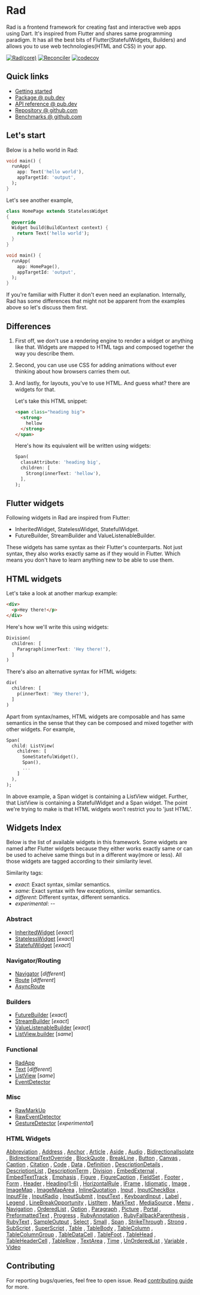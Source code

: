 # Rad

Rad is a frontend framework for creating fast and interactive web apps using Dart. It's inspired from Flutter and shares same programming paradigm. It has all the best bits of Flutter(StatefulWidgets, Builders) and allows you to use web technologies(HTML and CSS) in your app.

[![Rad(core)](https://github.com/erlage/rad/actions/workflows/rad_core.yml/badge.svg)](https://github.com/erlage/rad/actions/workflows/rad_core.yml)
[![Reconciler](https://github.com/erlage/rad/actions/workflows/reconciler.yml/badge.svg)](https://github.com/erlage/rad/actions/workflows/reconciler.yml)
[![codecov](https://codecov.io/gh/erlage/rad/branch/main/graph/badge.svg?token=PbTQU0aSDn)](https://codecov.io/gh/erlage/rad)

## Quick links

- [Getting started](https://github.com/erlage/rad/blob/main/doc/getting_started.md)
- [Package @ pub.dev](https://pub.dev/packages/rad)
- [API reference @ pub.dev](https://pub.dev/documentation/rad/latest/rad/rad-library.html)
- [Repository @ github.com](https://github.com/erlage/rad)
- [Benchmarks @ github.com](https://github.com/erlage/rad-benchmarks)

## Let's start

Below is a hello world in Rad:

```dart
void main() {
  runApp(
    app: Text('hello world'),
    appTargetId: 'output',
  );
}
```
Let's see another example,
```dart
class HomePage extends StatelessWidget
{
  @override
  Widget build(BuildContext context) {
    return Text('hello world');
  }
}

void main() {
  runApp(
    app: HomePage(),
    appTargetId: 'output',
  );
}
```
If you're familiar with Flutter it don't even need an explanation. Internally, Rad has some differences that might not be apparent from the examples above so let's discuss them first.

## Differences

1. First off, we don't use a rendering engine to render a widget or anything like that. Widgets are mapped to HTML tags and composed together the way you describe them.

2. Second, you can use use CSS for adding animations without ever thinking about how browsers carries them out.

3. And lastly, for layouts, you've to use HTML. And guess what? there are widgets for that.
  
    Let's take this HTML snippet:
    ```html
    <span class="heading big">
      <strong>
        hellow
      </strong>
    </span>
    ```
    Here's how its equivalent will be written using widgets:
    ```dart
    Span(
      classAttribute: 'heading big',
      children: [
        Strong(innerText: 'hellow'),
      ],
    );
    ```

## Flutter widgets

Following widgets in Rad are inspired from Flutter:

- InheritedWidget, StatelessWidget, StatefulWidget.
- FutureBuilder, StreamBuilder and ValueListenableBuilder.

These widgets has same syntax as their Flutter's counterparts. Not just syntax, they also works exactly same as if they would in Flutter. Which means you don't have to learn anything new to be able to use them.

## HTML widgets

Let's take a look at another markup example:
```html
<div>
  <p>Hey there!</p>
</div>
```
Here's how we'll write this using widgets:
```dart
Division(
  children: [
    Paragraph(innerText: 'Hey there!'),  
  ]
)
```
There's also an alternative syntax for HTML widgets:
```dart
div(
  children: [
    p(innerText: 'Hey there!'),
  ]
)
```

Apart from syntax/names, HTML widgets are composable and has same semantics in the sense that they can be composed and mixed together with other widgets. For example,

```dart
Span(
  child: ListView(
    children: [
      SomeStatefulWidget(),
      Span(),
      ...
    ]
  ),
);
```
In above example, a Span widget is containing a ListView widget. Further, that ListView is containing a StatefulWidget and a Span widget. The point we're trying to make is that HTML widgets won't restrict you to 'just HTML'.

## Widgets Index

Below is the list of available widgets in this framework. Some widgets are named after Flutter widgets because they either works exactly same or can be used to acheive same things but in a different way(more or less). All those widgets are tagged according to their similarity level.

Similarity tags:
  - *exact*: Exact syntax, similar semantics.
  - *same*: Exact syntax with few exceptions, similar semantics.
  - *different*: Different syntax, different semantics.
  - *experimental*: --

### Abstract

- [InheritedWidget](https://pub.dev/documentation/rad/latest/rad/InheritedWidget-class.html) \[*exact*\]
- [StatelessWidget](https://pub.dev/documentation/rad/latest/rad/StatelessWidget-class.html) \[*exact*\]
- [StatefulWidget](https://pub.dev/documentation/rad/latest/rad/StatefulWidget-class.html) \[*exact*\]

### Navigator/Routing

- [Navigator](https://pub.dev/documentation/rad/latest/rad/Navigator-class.html) \[*different*\]
- [Route](https://pub.dev/documentation/rad/latest/rad/Route-class.html) \[*different*\]
- [AsyncRoute](https://pub.dev/documentation/rad/latest/rad/AsyncRoute-class.html)

### Builders

- [FutureBuilder](https://pub.dev/documentation/rad/latest/widgets_async/FutureBuilder-class.html) \[*exact*\]
- [StreamBuilder](https://pub.dev/documentation/rad/latest/widgets_async/StreamBuilder-class.html) \[*exact*\]
- [ValueListenableBuilder](https://pub.dev/documentation/rad/latest/widgets_async/ValueListenableBuilder-class.html) \[*exact*\]
- [ListView.builder](https://pub.dev/documentation/rad/latest/rad/ListView/ListView.builder.html) \[*same*\]

### Functional

- [RadApp](https://pub.dev/documentation/rad/latest/rad/RadApp-class.html)
- [Text](https://pub.dev/documentation/rad/latest/rad/Text-class.html) \[*different*\]
- [ListView](https://pub.dev/documentation/rad/latest/rad/ListView-class.html) \[*same*\]
- [EventDetector](https://pub.dev/documentation/rad/latest/rad/EventDetector-class.html)

### Misc

- [RawMarkUp](https://pub.dev/documentation/rad/latest/rad/RawMarkUp-class.html)
- [RawEventDetector](https://pub.dev/documentation/rad/latest/rad/RawEventDetector-class.html)
- [GestureDetector](https://pub.dev/documentation/rad/latest/rad/GestureDetector-class.html) \[*experimental*\]

### HTML Widgets

[Abbreviation](https://pub.dev/documentation/rad/latest/widgets_html/Abbreviation-class.html)
, [Address](https://pub.dev/documentation/rad/latest/widgets_html/Address-class.html)
, [Anchor](https://pub.dev/documentation/rad/latest/widgets_html/Anchor-class.html)
, [Article](https://pub.dev/documentation/rad/latest/widgets_html/Article-class.html)
, [Aside](https://pub.dev/documentation/rad/latest/widgets_html/Aside-class.html)
, [Audio](https://pub.dev/documentation/rad/latest/widgets_html/Audio-class.html)
, [BidirectionalIsolate](https://pub.dev/documentation/rad/latest/widgets_html/BidirectionalIsolate-class.html)
, [BidirectionalTextOverride](https://pub.dev/documentation/rad/latest/widgets_html/BidirectionalTextOverride-class.html)
, [BlockQuote](https://pub.dev/documentation/rad/latest/widgets_html/BlockQuote-class.html)
, [BreakLine](https://pub.dev/documentation/rad/latest/widgets_html/BreakLine-class.html)
, [Button](https://pub.dev/documentation/rad/latest/widgets_html/Button-class.html)
, [Canvas](https://pub.dev/documentation/rad/latest/widgets_html/Canvas-class.html)
, [Caption](https://pub.dev/documentation/rad/latest/widgets_html/Caption-class.html)
, [Citation](https://pub.dev/documentation/rad/latest/widgets_html/Citation-class.html)
, [Code](https://pub.dev/documentation/rad/latest/widgets_html/Code-class.html)
, [Data](https://pub.dev/documentation/rad/latest/widgets_html/Data-class.html)
, [Definition](https://pub.dev/documentation/rad/latest/widgets_html/Definition-class.html)
, [DescriptionDetails](https://pub.dev/documentation/rad/latest/widgets_html/DescriptionDetails-class.html)
, [DescriptionList](https://pub.dev/documentation/rad/latest/widgets_html/DescriptionList-class.html)
, [DescriptionTerm](https://pub.dev/documentation/rad/latest/widgets_html/DescriptionTerm-class.html)
, [Division](https://pub.dev/documentation/rad/latest/widgets_html/Division-class.html)
, [EmbedExternal](https://pub.dev/documentation/rad/latest/widgets_html/EmbedExternal-class.html)
, [EmbedTextTrack](https://pub.dev/documentation/rad/latest/widgets_html/EmbedTextTrack-class.html)
, [Emphasis](https://pub.dev/documentation/rad/latest/widgets_html/Emphasis-class.html)
, [Figure](https://pub.dev/documentation/rad/latest/widgets_html/Figure-class.html)
, [FigureCaption](https://pub.dev/documentation/rad/latest/widgets_html/FigureCaption-class.html)
, [FieldSet](https://pub.dev/documentation/rad/latest/widgets_html/FieldSet-class.html)
, [Footer](https://pub.dev/documentation/rad/latest/widgets_html/Footer-class.html)
, [Form](https://pub.dev/documentation/rad/latest/widgets_html/Form-class.html)
, [Header](https://pub.dev/documentation/rad/latest/widgets_html/Header-class.html)
, [Heading(1-6)](https://pub.dev/documentation/rad/latest/widgets_html/Heading1-class.html)
, [HorizontalRule](https://pub.dev/documentation/rad/latest/widgets_html/HorizontalRule-class.html)
, [IFrame](https://pub.dev/documentation/rad/latest/widgets_html/IFrame-class.html)
, [Idiomatic](https://pub.dev/documentation/rad/latest/widgets_html/Idiomatic-class.html)
, [Image](https://pub.dev/documentation/rad/latest/widgets_html/Image-class.html)
, [ImageMap](https://pub.dev/documentation/rad/latest/widgets_html/ImageMap-class.html)
, [ImageMapArea](https://pub.dev/documentation/rad/latest/widgets_html/ImageMapArea-class.html)
, [InlineQuotation](https://pub.dev/documentation/rad/latest/widgets_html/InlineQuotation-class.html)
, [Input](https://pub.dev/documentation/rad/latest/widgets_html/Input-class.html)
, [InputCheckBox](https://pub.dev/documentation/rad/latest/widgets_html/InputCheckBox-class.html)
, [InputFile](https://pub.dev/documentation/rad/latest/widgets_html/InputFile-class.html)
, [InputRadio](https://pub.dev/documentation/rad/latest/widgets_html/InputRadio-class.html)
, [InputSubmit](https://pub.dev/documentation/rad/latest/widgets_html/InputSubmit-class.html)
, [InputText](https://pub.dev/documentation/rad/latest/widgets_html/InputText-class.html)
, [KeyboardInput](https://pub.dev/documentation/rad/latest/widgets_html/KeyboardInput-class.html)
, [Label](https://pub.dev/documentation/rad/latest/widgets_html/Label-class.html)
, [Legend](https://pub.dev/documentation/rad/latest/widgets_html/Legend-class.html)
, [LineBreakOpportunity](https://pub.dev/documentation/rad/latest/widgets_html/LineBreakOpportunity-class.html)
, [ListItem](https://pub.dev/documentation/rad/latest/widgets_html/ListItem-class.html)
, [MarkText](https://pub.dev/documentation/rad/latest/widgets_html/MarkText-class.html)
, [MediaSource](https://pub.dev/documentation/rad/latest/widgets_html/MediaSource-class.html)
, [Menu](https://pub.dev/documentation/rad/latest/widgets_html/Menu-class.html)
, [Navigation](https://pub.dev/documentation/rad/latest/widgets_html/Navigation-class.html)
, [OrderedList](https://pub.dev/documentation/rad/latest/widgets_html/OrderedList-class.html)
, [Option](https://pub.dev/documentation/rad/latest/widgets_html/Option-class.html)
, [Paragraph](https://pub.dev/documentation/rad/latest/widgets_html/Paragraph-class.html)
, [Picture](https://pub.dev/documentation/rad/latest/widgets_html/Picture-class.html)
, [Portal](https://pub.dev/documentation/rad/latest/widgets_html/Portal-class.html)
, [PreformattedText](https://pub.dev/documentation/rad/latest/widgets_html/PreformattedText-class.html)
, [Progress](https://pub.dev/documentation/rad/latest/widgets_html/Progress-class.html)
, [RubyAnnotation](https://pub.dev/documentation/rad/latest/widgets_html/RubyAnnotation-class.html)
, [RubyFallbackParenthesis](https://pub.dev/documentation/rad/latest/widgets_html/RubyFallbackParenthesis-class.html)
, [RubyText](https://pub.dev/documentation/rad/latest/widgets_html/RubyText-class.html)
, [SampleOutput](https://pub.dev/documentation/rad/latest/widgets_html/SampleOutput-class.html)
, [Select](https://pub.dev/documentation/rad/latest/widgets_html/Select-class.html)
, [Small](https://pub.dev/documentation/rad/latest/widgets_html/Small-class.html)
, [Span](https://pub.dev/documentation/rad/latest/widgets_html/Span-class.html)
, [StrikeThrough](https://pub.dev/documentation/rad/latest/widgets_html/StrikeThrough-class.html)
, [Strong](https://pub.dev/documentation/rad/latest/widgets_html/Strong-class.html)
, [SubScript](https://pub.dev/documentation/rad/latest/widgets_html/SubScript-class.html)
, [SuperScript](https://pub.dev/documentation/rad/latest/widgets_html/SuperScript-class.html)
, [Table](https://pub.dev/documentation/rad/latest/widgets_html/Table-class.html)
, [TableBody](https://pub.dev/documentation/rad/latest/widgets_html/TableBody-class.html)
, [TableColumn](https://pub.dev/documentation/rad/latest/widgets_html/TableColumn-class.html)
, [TableColumnGroup](https://pub.dev/documentation/rad/latest/widgets_html/TableColumnGroup-class.html)
, [TableDataCell](https://pub.dev/documentation/rad/latest/widgets_html/TableDataCell-class.html)
, [TableFoot](https://pub.dev/documentation/rad/latest/widgets_html/TableFoot-class.html)
, [TableHead](https://pub.dev/documentation/rad/latest/widgets_html/TableHead-class.html)
, [TableHeaderCell](https://pub.dev/documentation/rad/latest/widgets_html/TableHeaderCell-class.html)
, [TableRow](https://pub.dev/documentation/rad/latest/widgets_html/TableRow-class.html)
, [TextArea](https://pub.dev/documentation/rad/latest/widgets_html/TextArea-class.html)
, [Time](https://pub.dev/documentation/rad/latest/widgets_html/Time-class.html)
, [UnOrderedList](https://pub.dev/documentation/rad/latest/widgets_html/UnOrderedList-class.html)
, [Variable](https://pub.dev/documentation/rad/latest/widgets_html/Variable-class.html)
, [Video](https://pub.dev/documentation/rad/latest/widgets_html/Video-class.html)

## Contributing
For reporting bugs/queries, feel free to open issue. Read [contributing guide](https://github.com/erlage/rad/blob/main/CONTRIBUTING.md) for more.
